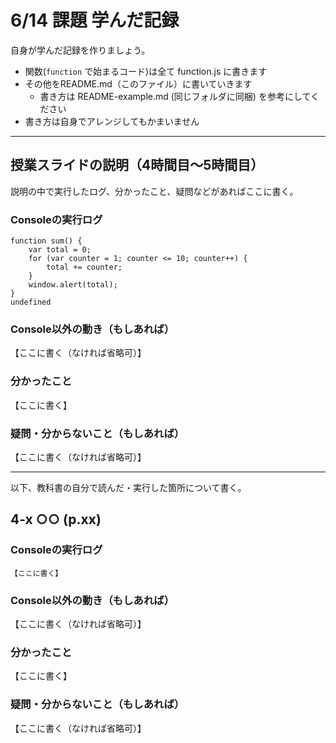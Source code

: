 # 6/14 課題 学んだ記録

自身が学んだ記録を作りましょう。

- 関数(`function` で始まるコード)は全て function.js に書きます
- その他をREADME.md（このファイル）に書いていきます
    - 書き方は README-example.md (同じフォルダに同梱) を参考にしてください
- 書き方は自身でアレンジしてもかまいません


--------------------------------------

## 授業スライドの説明（4時間目～5時間目）

説明の中で実行したログ、分かったこと、疑問などがあればここに書く。

### Consoleの実行ログ

```
function sum() {
    var total = 0;
	for (var counter = 1; counter <= 10; counter++) {
        total += counter;
    }
	window.alert(total);
}
undefined
```

### Console以外の動き（もしあれば）

【ここに書く（なければ省略可）】

### 分かったこと

【ここに書く】

### 疑問・分からないこと（もしあれば）

【ここに書く（なければ省略可）】

--------------------------------------

以下、教科書の自分で読んだ・実行した箇所について書く。

## 4-x ○○ (p.xx)

### Consoleの実行ログ

```
【ここに書く】
```

### Console以外の動き（もしあれば）

【ここに書く（なければ省略可）】

### 分かったこと

【ここに書く】

### 疑問・分からないこと（もしあれば）

【ここに書く（なければ省略可）】
